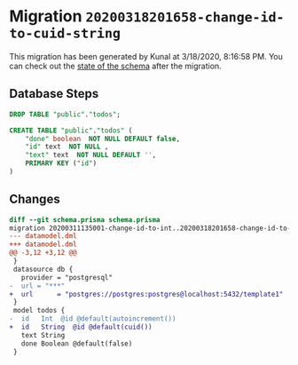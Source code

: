 # Migration `20200318201658-change-id-to-cuid-string`

This migration has been generated by Kunal at 3/18/2020, 8:16:58 PM.
You can check out the [state of the schema](./schema.prisma) after the migration.

## Database Steps

```sql
DROP TABLE "public"."todos";

CREATE TABLE "public"."todos" (
    "done" boolean  NOT NULL DEFAULT false,
    "id" text  NOT NULL ,
    "text" text  NOT NULL DEFAULT '',
    PRIMARY KEY ("id")
) 
```

## Changes

```diff
diff --git schema.prisma schema.prisma
migration 20200311135001-change-id-to-int..20200318201658-change-id-to-cuid-string
--- datamodel.dml
+++ datamodel.dml
@@ -3,12 +3,12 @@
 }
 datasource db {
   provider = "postgresql"
-  url = "***"
+  url      = "postgres://postgres:postgres@localhost:5432/template1"
 }
 model todos {
-  id   Int  @id @default(autoincrement())
+  id   String  @id @default(cuid())
   text String
   done Boolean @default(false)
 }
```


